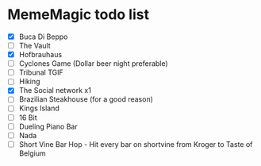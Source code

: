 # MemeMagic todo list

 - [x] Buca Di Beppo
 - [ ] The Vault
 - [x] Hofbrauhaus
 - [ ] Cyclones Game (Dollar beer night preferable)
 - [ ] Tribunal TGIF
 - [ ] Hiking
 - [x] The Social network x1
 - [ ] Brazilian Steakhouse (for a good reason)
 - [ ] Kings Island
 - [ ] 16 Bit
 - [ ] Dueling Piano Bar
 - [ ] Nada
 - [ ] Short Vine Bar Hop - Hit every bar on shortvine from Kroger to Taste of Belgium
